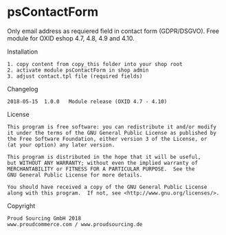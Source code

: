 psContactForm
============

Only email address as requiered field in contact form (GDPR/DSGVO).
Free module for OXID eshop 4.7, 4.8, 4.9 and 4.10.


Installation

	1. copy content from copy_this folder into your shop root
	2. activate module psContactForm in shop admin
	3. adjust contact.tpl file (required fields)


Changelog

	2018-05-15	1.0.0	Module release (OXID 4.7 - 4.10)
	
	
License

    This program is free software: you can redistribute it and/or modify
    it under the terms of the GNU General Public License as published by
    the Free Software Foundation, either version 3 of the License, or
    (at your option) any later version.

    This program is distributed in the hope that it will be useful,
    but WITHOUT ANY WARRANTY; without even the implied warranty of
    MERCHANTABILITY or FITNESS FOR A PARTICULAR PURPOSE.  See the
    GNU General Public License for more details.

    You should have received a copy of the GNU General Public License
    along with this program.  If not, see <http://www.gnu.org/licenses/>.
    

Copyright

	Proud Sourcing GmbH 2018
	www.proudcommerce.com / www.proudsourcing.de
